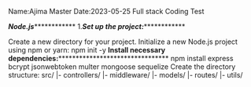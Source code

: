 Name:Ajima Master
Date:2023-05-25
Full stack Coding Test

***************************Node.js***************************************
1.*********Set up the project:*********************

Create a new directory for your project.
Initialize a new Node.js project using npm or yarn:
npm init -y
****************Install necessary dependencies:************************************************
npm install express bcrypt jsonwebtoken multer mongoose sequelize
Create the directory structure:
src/
  |- controllers/
  |- middleware/
  |- models/
  |- routes/
  |- utils/




